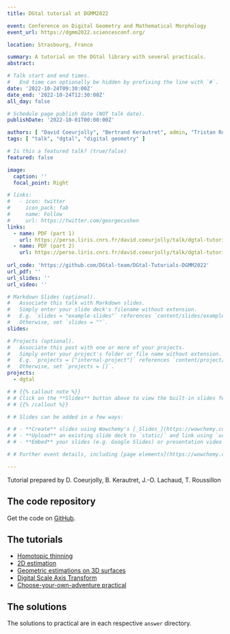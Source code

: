 ```yaml
---
title: DGtal tutorial at DGMM2022

event: Conference on Digital Geometry and Mathematical Morphology
event_url: https://dgmm2022.sciencesconf.org/

location: Strasbourg, France

summary: A tutorial on the DGtal library with several practicals.
abstract:

# Talk start and end times.
#   End time can optionally be hidden by prefixing the line with `#`.
date: '2022-10-24T09:30:00Z'
date_end: '2022-10-24T12:30:00Z'
all_day: false

# Schedule page publish date (NOT talk date).
publishDate: '2022-10-01T00:00:00Z'

authors: [ "David Coeurjolly", "Bertrand Kerautret", admin, "Tristan Roussillon" ]
tags: [ "talk", "dgtal", "digital geometry" ]

# Is this a featured talk? (true/false)
featured: false

image:
  caption: ''
  focal_point: Right

# links:
#   - icon: twitter
#     icon_pack: fab
#     name: Follow
#     url: https://twitter.com/georgecushen
links:
  - name: PDF (part 1)
    url: https://perso.liris.cnrs.fr/david.coeurjolly/talk/dgtal-tutorial-at-dgmm2022/DGtalDGMM2022-part1.pdf
  - name: PDF (part 2)
    url: https://perso.liris.cnrs.fr/david.coeurjolly/talk/dgtal-tutorial-at-dgmm2022/DGtalDGMM2022-part2.pdf
    
url_code: 'https://github.com/DGtal-team/DGtal-Tutorials-DGMM2022'
url_pdf: ''
url_slides: ''
url_video: ''

# Markdown Slides (optional).
#   Associate this talk with Markdown slides.
#   Simply enter your slide deck's filename without extension.
#   E.g. `slides = "example-slides"` references `content/slides/example-slides.md`.
#   Otherwise, set `slides = ""`.
slides: 

# Projects (optional).
#   Associate this post with one or more of your projects.
#   Simply enter your project's folder or file name without extension.
#   E.g. `projects = ["internal-project"]` references `content/project/deep-learning/index.md`.
#   Otherwise, set `projects = []`.
projects:
  - dgtal

# # {{% callout note %}}
# # Click on the **Slides** button above to view the built-in slides feature.
# # {{% /callout %}}

# # Slides can be added in a few ways:

# # - **Create** slides using Wowchemy's [_Slides_](https://wowchemy.com/docs/managing-content/#create-slides) feature and link using `slides` parameter in the front matter of the talk file
# # - **Upload** an existing slide deck to `static/` and link using `url_slides` parameter in the front matter of the talk file
# # - **Embed** your slides (e.g. Google Slides) or presentation video on this page using [shortcodes](https://wowchemy.com/docs/writing-markdown-latex/).

# # Further event details, including [page elements](https://wowchemy.com/docs/writing-markdown-latex/) such as image galleries, can be added to the body of this page.

---
```


Tutorial prepared by D. Coeurjolly, B. Kerautret, J.-O. Lachaud, T. Roussillon

## The code repository

Get the code on [GitHub](https://github.com/DGtal-team/DGtal-Tutorials-DGMM2022).

## The tutorials

- [Homotopic thinning](https://codimd.math.cnrs.fr/s/kWlvA1TG8)
- [2D estimation](https://codimd.math.cnrs.fr/s/G4qG3UGw7)
- [Geometric estimations on 3D surfaces](https://codimd.math.cnrs.fr/s/s2pNRQuga)
- [Digital Scale Axis Transform](https://codimd.math.cnrs.fr/s/Qr5Sz3wZ-)
- [Choose-your-own-adventure practical](https://codimd.math.cnrs.fr/s/ECHVYx8TE)

## The solutions

The solutions to practical are in each respective `answer` directory. 

